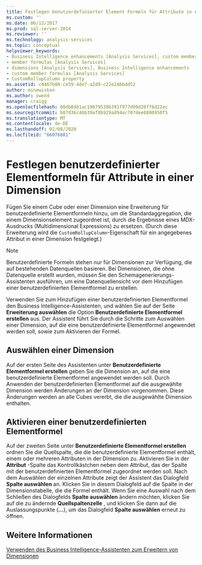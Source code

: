 ```yaml
---
title: Festlegen benutzerdefinierter Element Formeln für Attribute in einer Dimension | Microsoft-Dokumentation
ms.custom: ''
ms.date: 06/13/2017
ms.prod: sql-server-2014
ms.reviewer: ''
ms.technology: analysis-services
ms.topic: conceptual
helpviewer_keywords:
- Business Intelligence enhancements [Analysis Services], custom member formulas
- member formulas [Analysis Services]
- dimensions [Analysis Services], Business Intelligence enhancements
- custom member formulas [Analysis Services]
- CustomRollupColumn property
ms.assetid: c4467b08-ce59-4de7-a2d9-c22e246bdd52
author: minewiskan
ms.author: owend
manager: craigg
ms.openlocfilehash: 08db0d81ac198795386391f977d09d20ff8d22ac
ms.sourcegitcommit: b87d36c46b39af8b929ad94ec707dee8800950f5
ms.translationtype: MT
ms.contentlocale: de-DE
ms.lasthandoff: 02/08/2020
ms.locfileid: "66076881"
---
```

# <a name="set-custom-member-formulas-for-attributes-in-a-dimension"></a>Festlegen benutzerdefinierter Elementformeln für Attribute in einer Dimension
  Fügen Sie einem Cube oder einer Dimension eine Erweiterung für benutzerdefinierte Elementformeln hinzu, um die Standardaggregation, die einem Dimensionselement zugeordnet ist, durch die Ergebnisse eines MDX-Ausdrucks (Multidimensional Expressions) zu ersetzen. (Durch diese Erweiterung wird die `CustomRollupColumn`-Eigenschaft für ein angegebenes Attribut in einer Dimension festgelegt.)  
  
> [!NOTE]  
>  Benutzerdefinierte Formeln stehen nur für Dimensionen zur Verfügung, die auf bestehenden Datenquellen basieren. Bei Dimensionen, die ohne Datenquelle erstellt wurden, müssen Sie den Schemagenerierungs-Assistenten ausführen, um eine Datenquellensicht vor dem Hinzufügen einer benutzerdefinierten Elementformel zu erstellen.  
  
 Verwenden Sie zum Hinzufügen einer benutzerdefinierten Elementformel den Business Intelligence-Assistenten, und wählen Sie auf der Seite **Erweiterung auswählen** die Option **Benutzerdefinierte Elementformel erstellen** aus. Der Assistent führt Sie durch die Schritte zum Auswählen einer Dimension, auf die eine benutzerdefinierte Elementformel angewendet werden soll, sowie zum Aktivieren der Formel.  
  
## <a name="selecting-a-dimension"></a>Auswählen einer Dimension  
 Auf der ersten Seite des Assistenten unter **Benutzerdefinierte Elementformel erstellen** geben Sie die Dimension an, auf die eine benutzerdefinierte Elementformel angewendet werden soll. Durch Anwenden der benutzerdefinierten Elementformel auf die ausgewählte Dimension werden Änderungen an der Dimension vorgenommen. Diese Änderungen werden an alle Cubes vererbt, die die ausgewählte Dimension enthalten.  
  
## <a name="enabling-a-custom-member-formula"></a>Aktivieren einer benutzerdefinierten Elementformel  
 Auf der zweiten Seite unter **Benutzerdefinierte Elementformel erstellen** ordnen Sie die Quellspalte, die die benutzerdefinierte Elementformel enthält, einem oder mehreren Attributen in der Dimension zu. Aktivieren Sie in der **Attribut** -Spalte das Kontrollkästchen neben dem Attribut, das der Spalte mit der benutzerdefinierten Elementformel zugeordnet werden soll. Nach dem Auswählen der einzelnen Attribute zeigt der Assistent das Dialogfeld **Spalte auswählen** an. Klicken Sie in diesem Dialogfeld auf die Spalte in der Dimensionstabelle, die die Formel enthält. Wenn Sie eine Auswahl nach dem Schließen des Dialogfelds **Spalte auswählen** ändern möchten, klicken Sie auf die zu ändernde **Quellspaltenzelle** , und klicken Sie dann auf die Auslassungspunkte (**...**), um das Dialogfeld **Spalte auswählen** erneut zu öffnen.  
  
## <a name="see-also"></a>Weitere Informationen  
 [Verwenden des Business Intelligence-Assistenten zum Erweitern von Dimensionen](../use-the-business-intelligence-wizard-to-enhance-dimensions.md)  
  
  
